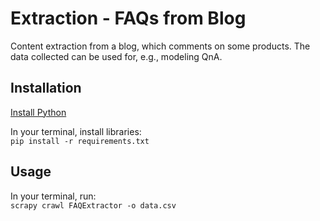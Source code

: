 # Extraction - FAQs from Blog
Content extraction from a blog, which comments on some products. The data collected can be used for, e.g., modeling QnA.

## Installation
[Install Python](https://www.python.org/downloads/)

In your terminal, install libraries:<br>
`pip install -r requirements.txt`

## Usage
In your terminal, run:<br>
`scrapy crawl FAQExtractor -o data.csv`
